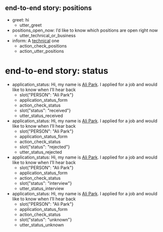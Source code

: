 ## end-to-end story: positions
* greet: hi
   - utter_greet
* positions_open_now: I’d like to know which positions are open right now
   - utter_technical_or_business
* inform: A [technical](role_type) one
   - action_check_positions
   - action_utter_positions

# end-to-end story: status
* application_status: Hi, my name is [Ali Park](PERSON). I applied for a job and would like to know when I’ll hear back
   - slot{"PERSON": "Ali Park"}
   - application_status_form
   - action_check_status
   - slot{"status": "received"}
   - utter_status_received
* application_status: Hi, my name is [Ali Park](PERSON). I applied for a job and would like to know when I’ll hear back
   - slot{"PERSON": "Ali Park"}
   - application_status_form
   - action_check_status
   - slot{"status": "rejected"}
   - utter_status_rejected
* application_status: Hi, my name is [Ali Park](PERSON). I applied for a job and would like to know when I’ll hear back
   - slot{"PERSON": "Ali Park"}
   - application_status_form
   - action_check_status
   - slot{"status": "interview"}
   - utter_status_interview
* application_status: Hi, my name is [Ali Park](PERSON). I applied for a job and would like to know when I’ll hear back
   - slot{"PERSON": "Ali Park"}
   - application_status_form
   - action_check_status
   - slot{"status": "unknown"}
   - utter_status_unknown
